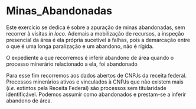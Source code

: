 # Minas_Abandonadas

Este exercício se dedica é sobre a apuração de minas abandonadas, sem recorrer à visitas *in loco*. Ademais a mobilização de recursos, a inspeção presencial da área é ela própria sucetível à falhas, pois a demarcação entre o que é uma longa paralização e um abandono, não é rígida. 

O expediente a que recorremos é inferir abandono de área quando o processo minerário relacionado a ela, foi abandonado

Para esse fim recorremos aos dados abertos de CNPJs da receita federal. Processos minerários ativos e vinculados à CNPJs que não existem mais (<i>i.e.</i> extintos pela Receita Federal) são processos sem titularidade identificável. Podemos assumir como abandonados e prestam-se a inferir abandono de área.
